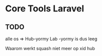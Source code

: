 # Core Tools Laravel


## TODO
alle os => Hub-yormy
Lab -yormy is dus leeg

Waarom werkt squash niet meer op xid hub